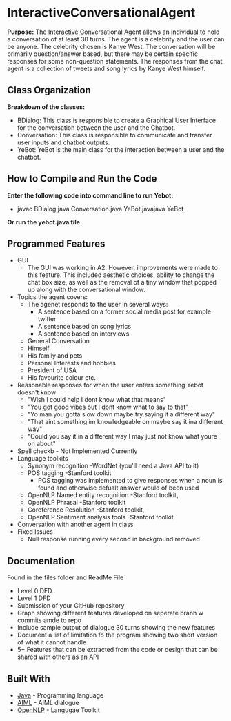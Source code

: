 # InteractiveConversationalAgent
**Purpose:**
The Interactive Conversational Agent allows an individual to hold a conversation of at least 30 turns. The agent is a celebrity and the user can be anyone. The celebrity chosen is Kanye West. The conversation will be primarily question/answer based, but there may be certain specific responses for some non-question statements. The responses from the chat agent is a collection of tweets and song lyrics by Kanye West himself.

## Class Organization

**Breakdown of the classes:**
* BDialog: This class is responsible to create a Graphical User Interface for the conversation between the user and the Chatbot. 
* Conversation: This class is responsible to communicate and transfer user inputs and chatbot outputs. 
* YeBot: YeBot is the main class for the interaction between a user and the chatbot. 

## How to Compile and Run the Code
**Enter the following code into command line to run Yebot:**
* javac BDialog.java Conversation.java YeBot.javajava YeBot

**Or run the yebot.java file**

## Programmed Features
* GUI
   * The GUI was working in A2. However, improvements were made to this feature. This included aesthetic choices, ability to change the chat box size, as well as the removal of a tiny window that popped up along with the conversational window.
* Topics the agent covers:
   * The agenet responds to the user in several ways:
      * A sentence based on a former social media post for example twitter
      * A sentence based on song lyrics
      * A sentence based on interviews 
   * General Conversation
    * Himself
    * His family and pets
    * Personal Interests and hobbies
    * President of USA
    * His favourite colour etc.
* Reasonable responses for when the user enters something Yebot doesn't know
   * "Wish I could help    I dont know what that means"
   * "You got good vibes   but I dont know what to say to that"
   * "Yo man you gotta slow down  maybe try saying it a different way"
   * "That aint something im knowledgeable on maybe say it ina  different way"
   * "Could you say it in a different way I may just not know what youre on about"
* Spell checkb - Not Implemented Currently 
* Language toolkits
    * Synonym recognition -WordNet (you'll need a Java API to it)
    * POS tagging -Stanford toolkit
      * POS tagging was implemented to give responses when a noun is found and otherwise defualt answer would of been used
    * OpenNLP Named entity recognition -Stanford toolkit, 
    * OpenNLP Phrasal -Stanford toolkit
    * Coreference Resolution -Stanford toolkit, 
    * OpenNLP Sentiment analysis tools -Stanford toolkit
* Conversation with another agent in class
* Fixed Issues
  * Null response running every second in background removed

## Documentation
Found in the files folder and ReadMe File
* Level 0 DFD
* Level 1 DFD
* Submission of your GitHub repository
* Graph showing different features developed on seperate branh w commits amde to repo
* Include sample output of dialogue 30 turns showing the new features
* Document a list of limitation fo the program showing two short version of what it cannot handle
* 5+ Features that can be extracted from the code or design that can be shared with others as an API



## Built With

* [Java](https://www.java.com/) - Programming language 
* [AIML](https://www.tutorialspoint.com/aiml/) - AIML dialogue
* [OpenNLP](https://opennlp.apache.org/) - Langugae Toolkit





